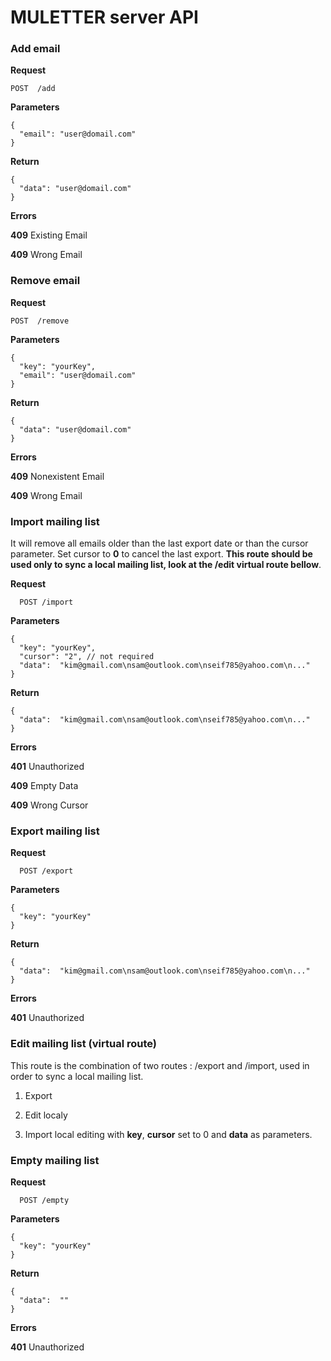 # MULETTER server API
### Add email

**Request**

    POST  /add

**Parameters**

    {
      "email": "user@domail.com"
    }

**Return**

    {
      "data": "user@domail.com"
    }


**Errors**

**409** Existing Email

**409** Wrong Email


### Remove email

**Request**

    POST  /remove

**Parameters**

    {
      "key": "yourKey",
      "email": "user@domail.com"
    }

**Return**

    {
      "data": "user@domail.com"
    }


**Errors**

**409** Nonexistent Email

**409** Wrong Email


### Import mailing list

It will remove all emails older than the last export date or than the cursor parameter. Set cursor to **0** to cancel the last export. **This route should be used only to sync a local mailing list, look at the /edit virtual route bellow**. 

**Request**

      POST /import

**Parameters**

    {
      "key": "yourKey",
      "cursor": "2", // not required
      "data":  "kim@gmail.com\nsam@outlook.com\nseif785@yahoo.com\n..."
    }

**Return**

    {
      "data":  "kim@gmail.com\nsam@outlook.com\nseif785@yahoo.com\n..."
    }

**Errors**

**401** Unauthorized

**409** Empty Data

**409** Wrong Cursor


### Export mailing list

**Request**

      POST /export

**Parameters**

    {
      "key": "yourKey"
    }

**Return**

    {
      "data":  "kim@gmail.com\nsam@outlook.com\nseif785@yahoo.com\n..."
    }

**Errors**

**401** Unauthorized


### Edit mailing list (virtual route)

This route is the combination of two routes : /export and /import, used in order to sync a local mailing list.

1) Export

2) Edit localy

3) Import local editing with **key**, **cursor** set to 0 and **data** as parameters.


### Empty mailing list

**Request**

      POST /empty

**Parameters**

    {
      "key": "yourKey"
    }

**Return**

    {
      "data":  ""
    }

**Errors**

**401** Unauthorized
